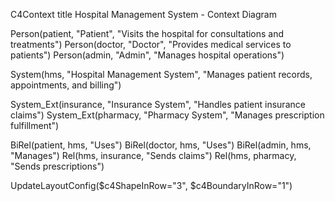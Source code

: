 C4Context
  title Hospital Management System - Context Diagram

  Person(patient, "Patient", "Visits the hospital for consultations and treatments")
  Person(doctor, "Doctor", "Provides medical services to patients")
  Person(admin, "Admin", "Manages hospital operations")
  
  System(hms, "Hospital Management System", "Manages patient records, appointments, and billing")

  System_Ext(insurance, "Insurance System", "Handles patient insurance claims")
  System_Ext(pharmacy, "Pharmacy System", "Manages prescription fulfillment")

  BiRel(patient, hms, "Uses")
  BiRel(doctor, hms, "Uses")
  BiRel(admin, hms, "Manages")
  Rel(hms, insurance, "Sends claims")
  Rel(hms, pharmacy, "Sends prescriptions")

  UpdateLayoutConfig($c4ShapeInRow="3", $c4BoundaryInRow="1")
